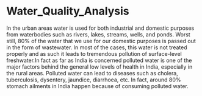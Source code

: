 # Water_Quality_Analysis
 In the urban areas water is used for both industrial and domestic purposes from waterbodies such as rivers, lakes, streams, wells, and ponds. Worst still, 80% of the water that we use for our domestic purposes is passed out in the form of wastewater. In most of the cases, this water is not treated properly and as such it leads to tremendous pollution of surface-level freshwater.In fact as far as India is concerned polluted water is one of the major factors behind the general low levels of health in India, especially in the rural areas. Polluted water can lead to diseases such as cholera, tuberculosis, dysentery, jaundice, diarrhoea, etc. In fact, around 80% stomach ailments in India happen because of consuming polluted water.
